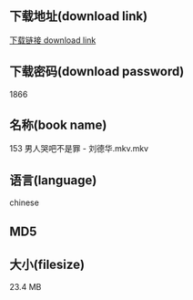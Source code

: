 ## 下载地址(download link)
[下载链接 download link](https://voluble-croquembouche-d321dc.netlify.app/?s=153+%E7%94%B7%E4%BA%BA%E5%93%AD%E5%90%A7%E4%B8%8D%E6%98%AF%E7%BD%AA+-+%E5%88%98%E5%BE%B7%E5%8D%8E.mkv)

## 下载密码(download password)
1866

## 名称(book name)
153 男人哭吧不是罪 - 刘德华.mkv.mkv

## 语言(language)
chinese

## MD5


## 大小(filesize)
23.4 MB
